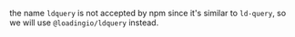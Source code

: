 the name `ldquery` is not accepted by npm since it's similar to `ld-query`, so we will use `@loadingio/ldquery` instead. 
